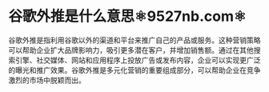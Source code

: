 # 谷歌外推是什么意思⚛️9527nb.com⚛️

谷歌外推是指利用谷歌以外的渠道和平台来推广自己的产品或服务。这种营销策略可以帮助企业扩大品牌影响力，吸引更多潜在客户，并增加销售额。通过在其他搜索引擎、社交媒体、网站和应用程序上投放广告或发布内容，企业可以实现更广泛的曝光和推广效果。谷歌外推是多元化营销的重要组成部分，可以帮助企业在竞争激烈的市场中脱颖而出。